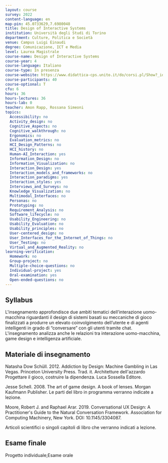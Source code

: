 ```yaml
---
layout: course
survey: 2022
content-language: en
map-pin: 45.0733629,7.6980048
title: Design of Interactive Systems
institution: Università degli Studi di Torino
department: Culture, Politica e Società
venue: Campus Luigi Einaudi
degree: Comunicazione, ICT e Media
level: Laurea Magistrale
course-name: Design of Interactive Systems
course-year: 4
course-language: Italiano
course-type: In presenza
course-website: https://www.didattica-cps.unito.it/do/corsi.pl/Show?_id=bdxn
course-participants: 40
course-optional: T
cfu: 6
hours: 36
hours-lectures: 36
hours-lab: 0
teacher: Amon Rapp, Rossana Simeoni
topics: 
  Accessibility: no 
  Activity_design: no 
  Cognitive_Aspects: no 
  Cognitive_walkthrough: no 
  Ergonomics: no 
  Evaluation_metrics: no 
  HCI_Design_Patterns: no 
  HCI_history: no 
  Human-AI_Interaction: yes 
  Information_Design: no 
  Information_Visualization: no 
  Interaction_Design: yes 
  Interaction_models_and_frameworks: no 
  Interaction_paradigms: yes 
  Interaction_styles: yes 
  Interviews_and_Surveys: no 
  Knowledge_Visualization: no 
  Multimodal_Interfaces: no 
  Personas: no 
  Prototyping: no 
  Requirement_Analysis: no 
  Software_lifecycle: no 
  Usability_Engineering: no 
  Usability_Evaluation: no 
  Usability_principles: no 
  User-centered_design: no 
  User_Interfaces_for_the_Internet_of_Things: no 
  User_Testing: no 
  Virtual_and_Augmented_Reality: no 
learning-verification: 
  Homework: no 
  Group-project: no 
  Multiple-choice-questions: no 
  Individual-project: yes 
  Oral-examination: yes 
  Open-ended-questions: no 
---
```



## Syllabus 
L'insegnamento approfondisce due ambiti tematici dell’interazione uomo-macchina riguardanti il design di sistemi basati su meccaniche di gioco finalizzati a produrre un elevato coinvolgimento dell’utente e di agenti intelligenti in grado di “conversare” con gli utenti tramite chat. L'insegnamento analizza anche le relazioni tra interazione uomo-macchina, game design e intelligenza artificiale.

## Materiale di insegnamento 
Natasha Dow Schüll. 2012. Addiction by Design: Machine Gambling in Las Vegas. Princeton University Press. Trad. it. Architetture dell'azzardo Progettare il gioco, costruire la dipendenza. Luca Sossella Editore. 

Jesse Schell. 2008. The art of game design. A book of lenses. Morgan Kaufmann Publisher. Le parti del libro in programma verranno indicate a lezione.

Moore, Robert J. and Raphael Arar. 2019. Conversational UX Design: A Practitioner's Guide to the Natural Conversation Framework. Association for Computing Machinery, New York. DOI: 10.1145/3304087.

Articoli scientifici o singoli capitoli di libro che verranno indicati a lezione.


## Esame finale 
Progetto individuale;Esame orale
